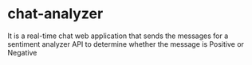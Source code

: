 # chat-analyzer

It is a real-time chat web application that sends the messages for a sentiment analyzer API to determine whether the message is Positive or Negative
